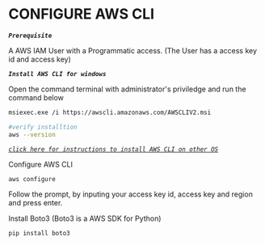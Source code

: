 # CONFIGURE AWS CLI

***`Prerequisite`***

A AWS IAM User with a Programmatic access. (The User has a access key id and access key)

***`Install AWS CLI for windows`***

Open the command terminal with administrator's priviledge and run the command below

```bash
msiexec.exe /i https://awscli.amazonaws.com/AWSCLIV2.msi

#verify installtion
aws --version
```

[*`click here for instructions to install AWS CLI on other OS`*]( https://docs.aws.amazon.com/cli/latest/userguide/getting-started-install.html )

Configure AWS CLI

```bash
aws configure
```

Follow the prompt, by inputing your access key id, access key and region and press enter.

Install Boto3 (Boto3 is a AWS SDK for Python)

```bash
pip install boto3
```
